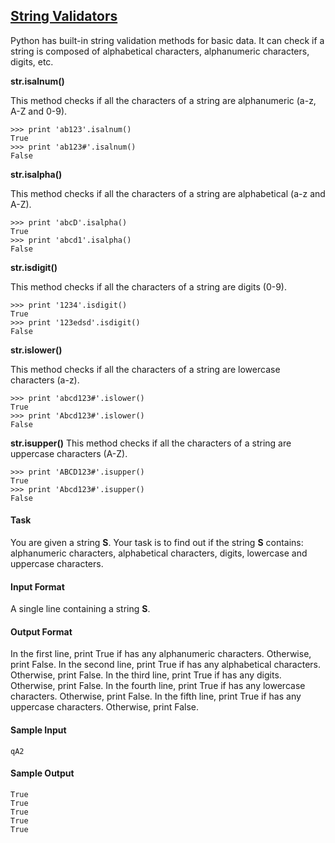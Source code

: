 ## **[String Validators](https://www.hackerrank.com/challenges/string-validators)** 
Python has built-in string validation methods for basic data. It can check if a string is composed of alphabetical characters, alphanumeric characters, digits, etc.

**str.isalnum()**

This method checks if all the characters of a string are alphanumeric (a-z, A-Z and 0-9).

```
>>> print 'ab123'.isalnum()
True
>>> print 'ab123#'.isalnum()
False
```

**str.isalpha()**

This method checks if all the characters of a string are alphabetical (a-z and A-Z).
```
>>> print 'abcD'.isalpha()
True
>>> print 'abcd1'.isalpha()
False
```

**str.isdigit()**

This method checks if all the characters of a string are digits (0-9).
```
>>> print '1234'.isdigit()
True
>>> print '123edsd'.isdigit()
False
```

**str.islower()**

This method checks if all the characters of a string are lowercase characters (a-z).
```
>>> print 'abcd123#'.islower()
True
>>> print 'Abcd123#'.islower()
False
```

**str.isupper()**
This method checks if all the characters of a string are uppercase characters (A-Z).
```
>>> print 'ABCD123#'.isupper()
True
>>> print 'Abcd123#'.isupper()
False
```

#### Task

You are given a string **S**.
Your task is to find out if the string **S** contains: alphanumeric characters, alphabetical characters, digits, lowercase and uppercase characters.

#### Input Format

A single line containing a string **S**.


#### Output Format

In the first line, print True if  has any alphanumeric characters. Otherwise, print False.
In the second line, print True if  has any alphabetical characters. Otherwise, print False.
In the third line, print True if  has any digits. Otherwise, print False.
In the fourth line, print True if  has any lowercase characters. Otherwise, print False.
In the fifth line, print True if  has any uppercase characters. Otherwise, print False.

#### Sample Input

```
qA2
```


#### Sample Output
```
True
True
True
True
True
```